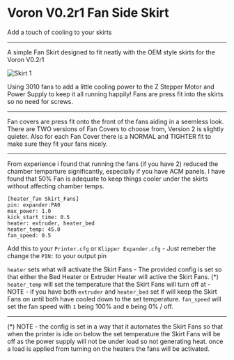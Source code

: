 # Voron V0.2r1 Fan Side Skirt
 Add a touch of cooling to your skirts

----

A simple Fan Skirt designed to fit neatly with the OEM style skirts for the Voron V0.2r1

![Skirt 1](https://github.com/user-attachments/assets/e1753681-44a3-47b6-ac9e-df994f808252)

Using 3010 fans to add a little cooling power to the Z Stepper Motor and Power Supply to keep it all running happily!
Fans are press fit into the skirts so no need for screws.

----

Fan covers are press fit onto the front of the fans aiding in a seemless look.
There are TWO versions of Fan Covers to choose from, Version 2 is slightly quieter.
Also for each Fan Cover there is a NORMAL and TIGHTER fit to make sure they fit your fans nicely. 

----

From experience i found that running the fans (if you have 2) reduced the chamber temparture significantly, especially if you have ACM panels.
I have found that 50% Fan is adequate to keep things cooler under the skirts without affecting chamber temps.

~~~
[heater_fan Skirt_Fans]
pin: expander:PA0
max_power: 1.0
kick_start_time: 0.5
heater: extruder, heater_bed
heater_temp: 45.0
fan_speed: 0.5
~~~
Add this to your ```Printer.cfg``` or ```Klipper Expander.cfg``` - Just remeber the change the ```PIN:``` to your output pin

```heater``` sets what will activate the Skirt Fans - The provided config is set so that either the Bed Heater or Extruder Heater will active the Skirt Fans. (*)
```heater_temp``` will set the temperature that the Skirt Fans will turn off at - NOTE - if you have both ```extruder``` and ```heater_bed``` set if will keep the Skirt Fans on until both have cooled down to the set temperature.
```fan_speed``` will set the fan speed with ```1``` being 100% and ```0``` being 0% / off.

----

(*) NOTE - the config is set in a way that it automates the Skirt Fans so that when the printer is idle on below the set temperature the Skirt Fans will be off as the power supply will not be under load so not generating heat. once a load is applied from turning on the heaters the fans will be activated.
